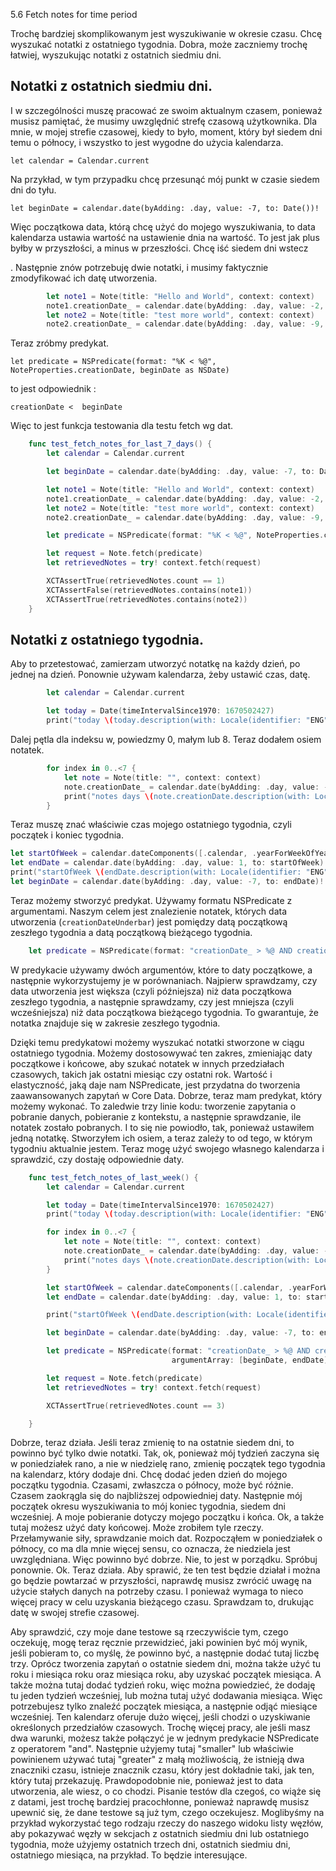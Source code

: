5.6 Fetch notes for time period



Trochę bardziej skomplikowanym jest wyszukiwanie w okresie czasu. Chcę wyszukać notatki z ostatniego tygodnia. Dobra, może zaczniemy trochę łatwiej, wyszukując notatki z ostatnich siedmiu dni. 



## Notatki z ostatnich siedmiu dni.

I w szczególności muszę pracować ze swoim aktualnym czasem, ponieważ musisz pamiętać, że musimy uwzględnić strefę czasową użytkownika. Dla mnie, w mojej strefie czasowej, kiedy to było, moment, który był siedem dni temu o północy, i wszystko to jest wygodne do użycia kalendarza.  

  `let calendar = Calendar.current`

Na przykład, w tym przypadku chcę przesunąć mój punkt w czasie siedem dni  do tyłu. 

  `let beginDate = calendar.date(byAdding: .day, value: -7, to: Date())!`

Więc początkowa data, którą chcę użyć do mojego wyszukiwania, to data kalendarza ustawia wartość na ustawienie dnia na wartość. To jest jak plus byłby w przyszłości, a minus w przeszłości. Chcę iść siedem dni wstecz

. Następnie znów potrzebuję dwie notatki, i musimy faktycznie zmodyfikować ich datę utworzenia.

```swift
        let note1 = Note(title: "Hello and World", context: context)
        note1.creationDate_ = calendar.date(byAdding: .day, value: -2, to: Date())
        let note2 = Note(title: "test more world", context: context)
        note2.creationDate_ = calendar.date(byAdding: .day, value: -9, to: Date())
```

 Teraz zróbmy predykat.  

`let predicate = NSPredicate(format: "%K < %@", NoteProperties.creationDate, beginDate as NSDate)`

to jest odpowiednik :

 `creationDate <  beginDate`

Więc to jest funkcja testowania dla testu fetch wg dat. 

```swift
    func test_fetch_notes_for_last_7_days() {
        let calendar = Calendar.current

        let beginDate = calendar.date(byAdding: .day, value: -7, to: Date())!

        let note1 = Note(title: "Hello and World", context: context)
        note1.creationDate_ = calendar.date(byAdding: .day, value: -2, to: Date())
        let note2 = Note(title: "test more world", context: context)
        note2.creationDate_ = calendar.date(byAdding: .day, value: -9, to: Date())

        let predicate = NSPredicate(format: "%K < %@", NoteProperties.creationDate, beginDate as NSDate)

        let request = Note.fetch(predicate)
        let retrievedNotes = try! context.fetch(request)

        XCTAssertTrue(retrievedNotes.count == 1)
        XCTAssertFalse(retrievedNotes.contains(note1))
        XCTAssertTrue(retrievedNotes.contains(note2))
    }
```



## Notatki z ostatniego tygodnia. 



Aby to przetestować, zamierzam utworzyć notatkę na każdy dzień, po jednej na dzień. Ponownie używam kalendarza, żeby ustawić czas, datę. 

```swift
        let calendar = Calendar.current

        let today = Date(timeIntervalSince1970: 1670502427)
        print("today \(today.description(with: Locale(identifier: "ENG")))")
```

Dalej pętla dla indeksu w, powiedzmy 0, małym lub 8. Teraz dodałem osiem notatek. 

```swift
        for index in 0..<7 {
            let note = Note(title: "", context: context)
            note.creationDate_ = calendar.date(byAdding: .day, value: -index, to: today)
            print("notes days \(note.creationDate.description(with: Locale(identifier: "ENG")))")
        }
```



Teraz muszę znać właściwie czas mojego ostatniego tygodnia, czyli początek i koniec tygodnia.

```swift
let startOfWeek = calendar.dateComponents([.calendar, .yearForWeekOfYear, .weekOfYear], from: today).date!
let endDate = calendar.date(byAdding: .day, value: 1, to: startOfWeek)!
print("startOfWeek \(endDate.description(with: Locale(identifier: "ENG")))")
let beginDate = calendar.date(byAdding: .day, value: -7, to: endDate)!
```



Teraz możemy stworzyć predykat. Używamy formatu NSPredicate z argumentami. Naszym celem jest znalezienie notatek, których data utworzenia (`creationDateUnderbar`) jest pomiędzy datą początkową zeszłego tygodnia a datą początkową bieżącego tygodnia.

```swift
    let predicate = NSPredicate(format: "creationDate_ > %@ AND creationDate_ <= %@",  argumentArray: [beginDate, endDate])
```



W predykacie używamy dwóch argumentów, które to daty początkowe, a następnie wykorzystujemy je w porównaniach. Najpierw sprawdzamy, czy data utworzenia jest większa (czyli późniejsza) niż data początkowa zeszłego tygodnia, a następnie sprawdzamy, czy jest mniejsza (czyli wcześniejsza) niż data początkowa bieżącego tygodnia. To gwarantuje, że notatka znajduje się w zakresie zeszłego tygodnia.

Dzięki temu predykatowi możemy wyszukać notatki stworzone w ciągu ostatniego tygodnia. Możemy dostosowywać ten zakres, zmieniając daty początkowe i końcowe, aby szukać notatek w innych przedziałach czasowych, takich jak ostatni miesiąc czy ostatni rok. Wartość i elastyczność, jaką daje nam NSPredicate, jest przydatna do tworzenia zaawansowanych zapytań w Core Data. Dobrze, teraz mam predykat, który możemy wykonać. To zaledwie trzy linie kodu: tworzenie zapytania o pobranie danych, pobieranie z kontekstu, a następnie sprawdzanie, ile notatek zostało pobranych. I to się nie powiodło, tak, ponieważ ustawiłem jedną notatkę. Stworzyłem ich osiem, a teraz zależy to od tego, w którym tygodniu aktualnie jestem. Teraz mogę użyć swojego własnego kalendarza i sprawdzić, czy dostaję odpowiednie daty. 

```swift
    func test_fetch_notes_of_last_week() {
        let calendar = Calendar.current

        let today = Date(timeIntervalSince1970: 1670502427)
        print("today \(today.description(with: Locale(identifier: "ENG")))")

        for index in 0..<7 {
            let note = Note(title: "", context: context)
            note.creationDate_ = calendar.date(byAdding: .day, value: -index, to: today)
            print("notes days \(note.creationDate.description(with: Locale(identifier: "ENG")))")
        }

        let startOfWeek = calendar.dateComponents([.calendar, .yearForWeekOfYear, .weekOfYear], from: today).date!
        let endDate = calendar.date(byAdding: .day, value: 1, to: startOfWeek)!

        print("startOfWeek \(endDate.description(with: Locale(identifier: "ENG")))")

        let beginDate = calendar.date(byAdding: .day, value: -7, to: endDate)!

        let predicate = NSPredicate(format: "creationDate_ > %@ AND creationDate_ <= %@",
                                    argumentArray: [beginDate, endDate])

        let request = Note.fetch(predicate)
        let retrievedNotes = try! context.fetch(request)

        XCTAssertTrue(retrievedNotes.count == 3)

    }
```



Dobrze, teraz działa. Jeśli teraz zmienię to na ostatnie siedem dni, to powinno być tylko dwie notatki. Tak, ok, ponieważ mój tydzień zaczyna się w poniedziałek rano, a nie w niedzielę rano, zmienię początek tego tygodnia na kalendarz, który dodaje dni. Chcę dodać jeden dzień do mojego początku tygodnia. Czasami, zwłaszcza o północy, może być różnie. Czasem zaokrągla się do najbliższej odpowiedniej daty. Następnie mój początek okresu wyszukiwania to mój koniec tygodnia, siedem dni wcześniej. A moje pobieranie dotyczy mojego początku i końca. Ok, a także tutaj możesz użyć daty końcowej. Może zrobiłem tyle rzeczy. Przełamywanie siły, sprawdzanie moich dat. Rozpocząłem w poniedziałek o północy, co ma dla mnie więcej sensu, co oznacza, że niedziela jest uwzględniana. Więc powinno być dobrze. Nie, to jest w porządku. Spróbuj ponownie. Ok. Teraz działa. Aby sprawić, że ten test będzie działał i można go będzie powtarzać w przyszłości, naprawdę musisz zwrócić uwagę na użycie stałych danych na potrzeby czasu. I ponieważ wymaga to nieco więcej pracy w celu uzyskania bieżącego czasu. Sprawdzam to, drukując datę w swojej strefie czasowej.



Aby sprawdzić, czy moje dane testowe są rzeczywiście tym, czego oczekuję, mogę teraz ręcznie przewidzieć, jaki powinien być mój wynik, jeśli pobieram to, co myślę, że powinno być, a następnie dodać tutaj liczbę trzy. Oprócz tworzenia zapytań o ostatnie siedem dni, można także użyć tu roku i miesiąca roku oraz miesiąca roku, aby uzyskać początek miesiąca. A także można tutaj dodać tydzień roku, więc można powiedzieć, że dodaję tu jeden tydzień wcześniej, lub można tutaj użyć dodawania miesiąca. Więc potrzebujesz tylko znaleźć początek miesiąca, a następnie odjąć miesiące wcześniej. Ten kalendarz oferuje dużo więcej, jeśli chodzi o uzyskiwanie określonych przedziałów czasowych. Trochę więcej pracy, ale jeśli masz dwa warunki, możesz także połączyć je w jednym predykacie NSPredicate z operatorem "and". Następnie użyjemy tutaj "smaller" lub właściwie powinienem używać tutaj "greater" z małą możliwością, że istnieją dwa znaczniki czasu, istnieje znacznik czasu, który jest dokładnie taki, jak ten, który tutaj przekazuję. Prawdopodobnie nie, ponieważ jest to data utworzenia, ale wiesz, o co chodzi. Pisanie testów dla czegoś, co wiąże się z datami, jest trochę bardziej pracochłonne, ponieważ naprawdę musisz upewnić się, że dane testowe są już tym, czego oczekujesz. Moglibyśmy na przykład wykorzystać tego rodzaju rzeczy do naszego widoku listy węzłów, aby pokazywać węzły w sekcjach z ostatnich siedmiu dni lub ostatniego tygodnia, może użyjemy ostatnich trzech dni, ostatnich siedmiu dni, ostatniego miesiąca, na przykład. To będzie interesujące.